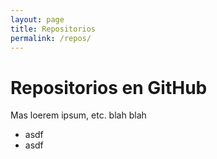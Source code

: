 ```yaml
---
layout: page
title: Repositorios
permalink: /repos/
---
```


# Repositorios en GitHub

Mas loerem ipsum, etc.  blah blah

- asdf
- asdf

